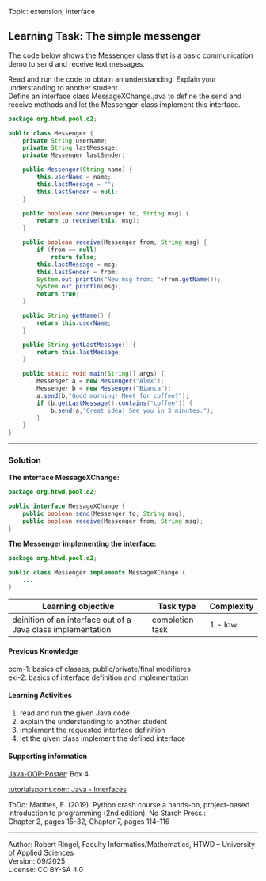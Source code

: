 Topic: extension, interface

## Learning Task: The simple messenger

The code below shows the Messenger class that is a basic communication demo to send and receive text messages.

Read and run the code to obtain an understanding. Explain your understanding to another student.  
Define an interface class MessageXChange.java to define the send and receive methods and let the Messenger-class implement this interface.

``` java
package org.htwd.pool.o2;

public class Messenger {
    private String userName;
    private String lastMessage;
    private Messenger lastSender;

    public Messenger(String name) {
        this.userName = name;
        this.lastMessage = "";
        this.lastSender = null;
    }

    public boolean send(Messenger to, String msg) {
        return to.receive(this, msg);
    }

    public boolean receive(Messenger from, String msg) {
        if (from == null)
            return false;
        this.lastMessage = msg;
        this.lastSender = from;
        System.out.println("New msg from: "+from.getName());
        System.out.println(msg);
        return true;
    }

    public String getName() {
        return this.userName;
    }

    public String getLastMessage() {
        return this.lastMessage;
    }

    public static void main(String[] args) {
        Messenger a = new Messenger("Alex");
        Messenger b = new Messenger("Bianca");
        a.send(b,"Good morning! Meet for coffee?");
        if (b.getLastMessage().contains("coffee")) {
            b.send(a,"Great idea! See you in 3 minutes.");
        }
    }
}
```

---------------------------------------

### Solution

**The interface MessageXChange:**
``` java
package org.htwd.pool.o2;

public interface MessageXChange {
    public boolean send(Messenger to, String msg);
    public boolean receive(Messenger from, String msg);
}
```

**The Messenger implementing the interface:**
``` java
package org.htwd.pool.o2;

public class Messenger implements MessageXChange {
    ...
}

```

| **Learning objective**                           | **Task type**   | **Complexity** |
| ------------------------------------------------ | --------------- | -------------- |
| deinition of an interface out of a Java class implementation | completion task | 1 - low        |

#### Previous Knowledge

bcm-1: basics of classes, public/private/final modifieres  
exi-2: basics of interface definition and implementation 

#### Learning Activities

1) read and run the given Java code
2) explain the understanding to another student
3) implement the requested interface definition
4) let the given class implement the defined interface 

#### Supporting information

[Java-OOP-Poster](../JavaPosterOOP_engl.pdf): Box 4

[tutorialspoint.com: Java - Interfaces](https://www.tutorialspoint.com/java/java_interfaces.htm)  

ToDo: Matthes, E. (2019). Python crash course a hands-on, project-based introduction to programming (2nd edition). No Starch Press.:  
Chapter 2, pages 15-32, Chapter 7, pages 114-116  


---------------------------------------
Author: Robert Ringel, Faculty Informatics/Mathematics, HTWD – University of Applied Sciences  
Version: 09/2025            
License: CC BY-SA 4.0